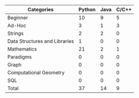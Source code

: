 
| Categories | Python | Java | C/C++ |
| -- | -- | -- | -- |
| Beginner | 10 | 9 | 5 |
| Ad-Hoc | 3 | 1 | 3 |
| Strings | 2 | 2 | 0 |
| Data Structures and Libraries | 1 | 0 | 0 |
| Mathematics | 21 | 2 | 1 |
| Paradigms | 0 | 0 | 0 |
| Graph | 0 | 0 | 0 |
| Computational Geometry | 0 | 0 | 0 |
| SQL | 0 | 0 | 0 |
| Total | 37 | 14 | 9 |
